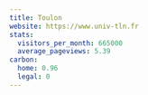 ```yaml
---
title: Toulon
website: https://www.univ-tln.fr
stats:
  visitors_per_month: 665000
  average_pageviews: 5.39
carbon:
  home: 0.96
  legal: 0
---
```

